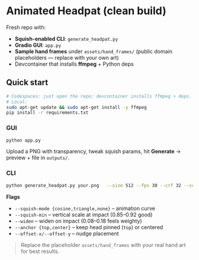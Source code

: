 
# Animated Headpat (clean build)

Fresh repo with:
- **Squish-enabled CLI**: `generate_headpat.py`
- **Gradio GUI**: `app.py`
- **Sample hand frames** under `assets/hand_frames/` (public domain placeholders — replace with your own art)
- Devcontainer that installs **ffmpeg** + Python deps

## Quick start
```bash
# Codespaces: just open the repo; devcontainer installs ffmpeg + deps.
# Local:
sudo apt-get update && sudo apt-get install -y ffmpeg
pip install -r requirements.txt
```

### GUI
```bash
python app.py
```
Upload a PNG with transparency, tweak squish params, hit **Generate** → preview + file in `outputs/`.

### CLI
```bash
python generate_headpat.py your.png   --size 512 --fps 30 --crf 32 --scale 0.9   --hand-dir assets/hand_frames   --squish-mode cosine --squish-min 0.88 --widen 0.12 --anchor top   -o outputs/headpat.webm
```

**Flags**
- `--squish-mode {cosine,triangle,none}` – animation curve
- `--squish-min` – vertical scale at impact (0.85–0.92 good)
- `--widen` – widen on impact (0.08–0.18 feels weighty)
- `--anchor {top,center}` – keep head pinned (`top`) or centered
- `--offset-x/--offset-y` – nudge placement

> Replace the placeholder `assets/hand_frames` with your real hand art for best results.
